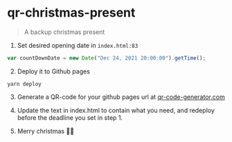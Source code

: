 # qr-christmas-present

> A backup christmas present

1. Set desired opening date in `index.html:83`
  ```js
  var countDownDate = new Date("Dec 24, 2021 20:00:00").getTime();
  ```

2. Deploy it to Github pages

  ```
  yarn deploy
  ``` 

3. Generate a QR-code for your github pages url at [qr-code-generator.com](https://www.qr-code-generator.com/)

4. Update the text in index.html to contain what you need, and redeploy before the deadline you set in step 1.

5. Merry christmas 🧑‍🎄

